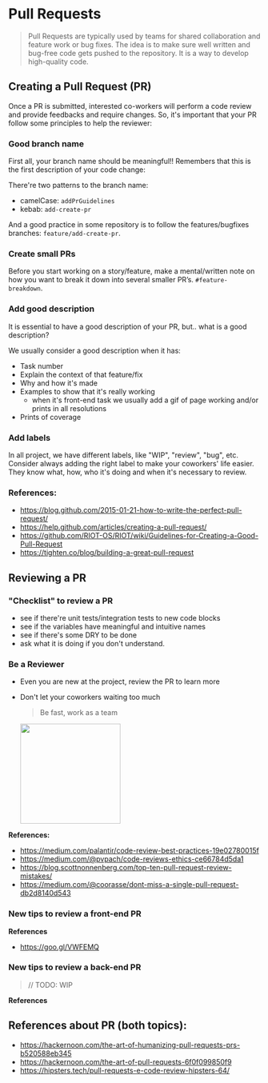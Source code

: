 # Pull Requests

> Pull Requests are typically used by teams for shared collaboration and feature work or bug fixes.
The idea is to make sure well written and bug-free code gets pushed to the repository.
It is a way to develop high-quality code.

## Creating a Pull Request (PR)

Once a PR is submitted, interested co-workers will perform a code review and provide feedbacks and require changes.
So, it's important that your PR follow some principles to help the reviewer:

### Good branch name

First all, your branch name should be meaningful!! 
Remembers that this is the first description of your code change:

There're two patterns to the branch name:

- camelCase: `addPrGuidelines`
- kebab: `add-create-pr`

And a good practice in some repository is to follow the features/bugfixes branches: `feature/add-create-pr`.

### Create small PRs

Before you start working on a story/feature, make a mental/written note on how you want to break
it down into several smaller PR’s. `#feature-breakdown`.

### Add good description

It is essential to have a good description of your PR, but.. what is a good description?

We usually consider a good description when it has:

- Task number
- Explain the context of that feature/fix
- Why and how it's made
- Examples to show that it's really working
  - when it's front-end task we usually add a gif of page working and/or prints in all resolutions
- Prints of coverage

### Add labels

In all project, we have different labels, like "WIP", "review", "bug", etc.
Consider always adding the right label to make your coworkers' life easier.
They know what, how, who it's doing and when it's necessary to review.

### References:

- <https://blog.github.com/2015-01-21-how-to-write-the-perfect-pull-request/>
- <https://help.github.com/articles/creating-a-pull-request/>
- <https://github.com/RIOT-OS/RIOT/wiki/Guidelines-for-Creating-a-Good-Pull-Request>
- <https://tighten.co/blog/building-a-great-pull-request>

## Reviewing a PR

### "Checklist" to review a PR

- see if there're unit tests/integration tests to new code blocks
- see if the variables have meaningful and intuitive names
- see if there's some DRY to be done
- ask what it is doing if you don't understand.

### Be a Reviewer

- Even you are new at the project, review the PR to learn more

- Don't let your coworkers waiting too much

  > Be fast, work as a team

  <img width="200" src="https://cdn-images-1.medium.com/max/1600/1*hI2unkW3EkK9wdwaaOpBOA.jpeg" />

<!-- http://a.memegen.com/Wvm3H2.gif -->

**References:**

- <https://medium.com/palantir/code-review-best-practices-19e02780015f>
- <https://medium.com/@pvpach/code-reviews-ethics-ce66784d5da1>
- <https://blog.scottnonnenberg.com/top-ten-pull-request-review-mistakes/>
- <https://medium.com/@coorasse/dont-miss-a-single-pull-request-db2d8140d543>

### New tips to review a front-end PR

**References**

- <https://goo.gl/VWFEMQ>

### New tips to review a back-end PR

> // TODO: WIP

**References**

## References about PR (both topics):

- <https://hackernoon.com/the-art-of-humanizing-pull-requests-prs-b520588eb345>
- <https://hackernoon.com/the-art-of-pull-requests-6f0f099850f9>
- <https://hipsters.tech/pull-requests-e-code-review-hipsters-64/>
